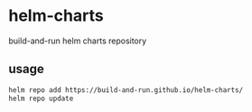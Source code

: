 # helm-charts

build-and-run helm charts repository

## usage

```sh
helm repo add https://build-and-run.github.io/helm-charts/
helm repo update
```
